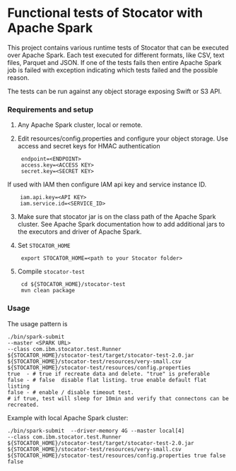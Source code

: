 # Functional tests of Stocator with Apache Spark

This project contains various runtime tests of Stocator that can be executed over Apache Spark. Each test executed for different formats, like CSV, text files, Parquet and JSON. If one of the tests fails then entire Apache Spark job is failed with exception indicating which tests failed and the possible reason.

The tests can be run against any object storage exposing Swift or S3 API. 

### Requirements and setup

1. Any Apache Spark cluster, local or remote.
    
2. Edit resources/config.properties and configure your object storage.
	Use access and secret keys for HMAC authentication

		endpoint=<ENDPOINT>
		access.key=<ACCESS KEY>
		secret.key=<SECRET KEY>
		
  If used with IAM then configure IAM api key and service instance ID.

		iam.api.key=<API KEY>
		iam.service.id=<SERVICE_ID>		

3. Make sure that stocator jar is on the class path of the Apache Spark cluster. See Apache Spark documentation how to add additional jars to the executors and driver of Apache Spark.
		
4. Set `STOCATOR_HOME`
	
		export STOCATOR_HOME=<path to your Stocator folder>

5. Compile `stocator-test`		
		
		cd ${STOCATOR_HOME}/stocator-test
		mvn clean package
    
### Usage 

The usage pattern is 

	./bin/spark-submit   
	--master <SPARK URL>  
	--class com.ibm.stocator.test.Runner 
	${STOCATOR_HOME}/stocator-test/target/stocator-test-2.0.jar   
	${STOCATOR_HOME}/stocator-test/resources/very-small.csv 
	${STOCATOR_HOME}/stocator-test/resources/config.properties 
	true  - # true if recreate data and delete. "true" is preferable
	false - # false  disable flat listing. true enable default flat listing
	false - # enable / disable timeout test. 
	# if true, test will sleep for 10min and verify that connectons can be recreated.


Example with local Apache Spark cluster:

	./bin/spark-submit  --driver-memory 4G --master local[4]  
	--class com.ibm.stocator.test.Runner 
	${STOCATOR_HOME}/stocator-test/target/stocator-test-2.0.jar   
	${STOCATOR_HOME}/stocator-test/resources/very-small.csv 
	${STOCATOR_HOME}/stocator-test/resources/config.properties true false false

